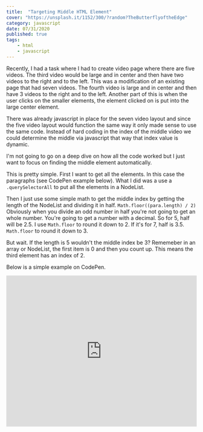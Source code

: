 ```yaml
---
title:  "Targeting Middle HTML Element" 
cover: "https://unsplash.it/1152/300/?random?TheButterflyoftheEdge"
category: javascript
date: 07/31/2020
published: true
tags:
    - html
    - javascript
---
```


Recently, I had a task where I had to create video page where there are five videos. The third video would be large and in center and then have two videos to the right and to the left. This was a modification of an existing page that had seven videos. The fourth video is large and in center and then have 3 videos to the right and to the left. Another part of this is when the user clicks on the smaller elements, the element clicked on is put into the large center element.

There was already javascript in place for the seven video layout and since the five video layout would function the same way it only made sense to use the same code. Instead of hard coding in the index of the middle video we could determine the middle via javascript that way that index value is dynamic.

I'm not going to go on a deep dive on how all the code worked but I just want to focus on finding the middle element automatically.

This is pretty simple. First I want to get all the elements. In this case the paragraphs (see CodePen example below). What I did was a use a `.querySelectorAll` to put all the elements in a NodeList.

Then I just use some simple math to get the middle index by getting the length of the NodeList and dividing it in half. `Math.floor((para.length) / 2)` Obviously when you divide an odd number in half you're not going to get an whole number. You're going to get a number with a decimal. So for 5, half will be 2.5. I use `Math.floor` to round it down to 2. If it's for 7, half is 3.5. `Math.floor` to round it down to 3.

But wait. If the length is 5 wouldn't the middle index be 3? Rememeber in an array or NodeList, the first item is 0 and then you count up. This means the third element has an index of 2.

Below is a simple example on CodePen. 

<iframe height="400" style="width: 100%;" scrolling="no" title="1e35cb11e4ca7d9c3e5087c1b9067e7d" src="https://codepen.io/rebeccaeilering/embed/1e35cb11e4ca7d9c3e5087c1b9067e7d?height=265&theme-id=dark&default-tab=html,result" frameborder="no" allowtransparency="true" allowfullscreen="true">
  See the Pen <a href='https://codepen.io/rebeccaeilering/pen/1e35cb11e4ca7d9c3e5087c1b9067e7d'>1e35cb11e4ca7d9c3e5087c1b9067e7d</a> by Rebecca Eilering
  (<a href='https://codepen.io/rebeccaeilering'>@rebeccaeilering</a>) on <a href='https://codepen.io'>CodePen</a>.
</iframe>